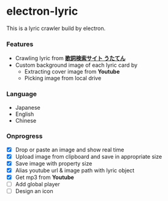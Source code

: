 # electron-lyric

This is a lyric crawler build by electron.


### Features
* Crawling lyric from **[歌詞検索サイト うたてん](https://utaten.com/)**
* Custom background image of each lyric card by
    * Extracting cover image from **Youtube**
    * Picking image from local drive 

### Language
- Japanese
- English
- Chinese


### Onprogress

* [x] Drop or paste an image and show real time
* [x] Upload image from clipboard and save in appropriate size
* [x] Save image with property size
* [x] Alias youtube url & image path with lyric object
* [x] Get mp3 from **Youtube**
* [ ] Add global player
* [ ] Design an icon 
